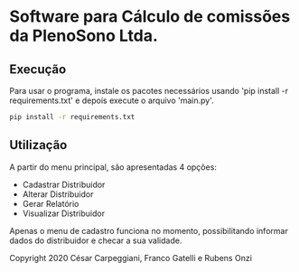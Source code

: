 # Software para Cálculo de comissões da PlenoSono Ltda.

## Execução

Para usar o programa, instale os pacotes necessários usando 'pip install -r requirements.txt' e depois execute o arquivo 'main.py'.

```bash
pip install -r requirements.txt
```

## Utilização

A partir do menu principal, são apresentadas 4 opções:
* Cadastrar Distribuidor
* Alterar Distribuidor
* Gerar Relatório
* Visualizar Distribuidor

Apenas o menu de cadastro funciona no momento, possibilitando informar dados do distribuidor e checar a sua validade.

Copyright 2020 César Carpeggiani, Franco Gatelli e Rubens Onzi